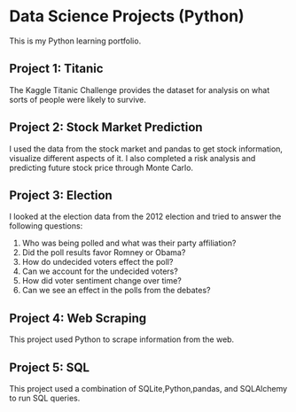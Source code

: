 # Data Science Projects (Python)
This is my Python learning portfolio. 

## Project 1: Titanic
The Kaggle Titanic Challenge provides the dataset for analysis on what sorts of people were likely to survive. 

## Project 2: Stock Market Prediction
I used the data from the stock market and pandas to get stock information, visualize different aspects of it. I also completed a risk analysis and predicting future stock price through Monte Carlo.

## Project 3: Election
I looked at the election data from the 2012 election and tried to answer the following questions:

1. Who was being polled and what was their party affiliation?
2. Did the poll results favor Romney or Obama?
3. How do undecided voters effect the poll?
4. Can we account for the undecided voters?
5. How did voter sentiment change over time?
6. Can we see an effect in the polls from the debates?

## Project 4: Web Scraping
This project used Python to scrape information from the web.

## Project 5: SQL
This project used a combination of SQLite,Python,pandas, and SQLAlchemy to run SQL queries. 
